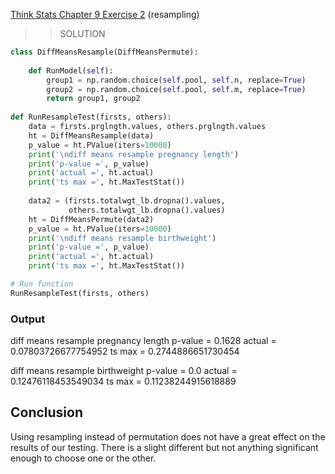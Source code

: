 [Think Stats Chapter 9 Exercise 2](http://greenteapress.com/thinkstats2/html/thinkstats2010.html#toc90) (resampling)

>> SOLUTION

```python
class DiffMeansResample(DiffMeansPermute):
    
    def RunModel(self):
        group1 = np.random.choice(self.pool, self.n, replace=True)
        group2 = np.random.choice(self.pool, self.m, replace=True)
        return group1, group2
 
def RunResampleTest(firsts, others):
    data = firsts.prglngth.values, others.prglngth.values
    ht = DiffMeansResample(data)
    p_value = ht.PValue(iters=10000)
    print('\ndiff means resample pregnancy length')
    print('p-value =', p_value)
    print('actual =', ht.actual)
    print('ts max =', ht.MaxTestStat())
    
    data2 = (firsts.totalwgt_lb.dropna().values, 
             others.totalwgt_lb.dropna().values)
    ht = DiffMeansPermute(data2)
    p_value = ht.PValue(iters=10000)
    print('\ndiff means resample birthweight')
    print('p-value =', p_value)
    print('actual =', ht.actual)
    print('ts max =', ht.MaxTestStat())

# Run function
RunResampleTest(firsts, others)
```

### Output
diff means resample pregnancy length
p-value = 0.1628
actual = 0.07803726677754952
ts max = 0.2744886651730454

diff means resample birthweight
p-value = 0.0
actual = 0.12476118453549034
ts max = 0.11238244915618889

## Conclusion
Using resampling instead of permutation does not have a great effect on the results of our testing. There is a slight different but not anything significant enough to choose one or the other.
